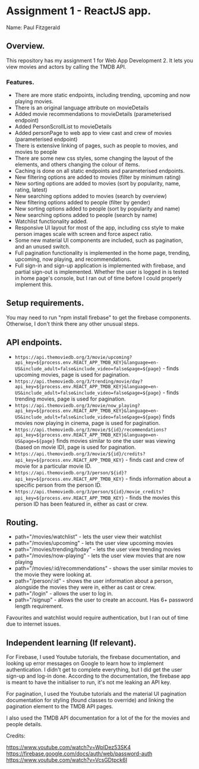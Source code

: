 # Assignment 1 - ReactJS app.

Name: Paul Fitzgerald

## Overview.

This repository has my assignment 1 for Web App Development 2. It lets you view movies and actors by calling the TMDB API.

### Features.
 
+ There are more static endpoints, including trending, upcoming and now playing movies.
+ There is an original language attribute on movieDetails
+ Added movie recommendations to movieDetails (parameterised endpoint)
+ Added PersonScrollList to movieDetails
+ Added personPage to web app to view cast and crew of movies (parameterised endpoint)
+ There is extensive linking of pages, such as people to movies, and movies to people
+ There are some new css styles, some changing the layout of the elements, and others changing the colour of items.
+ Caching is done on all static endpoints and parameterised endpoints.
+ New filtering options are added to movies (filter by minimum rating)
+ New sorting options are added to movies (sort by popularity, name, rating, latest)
+ New searching options added to movies (search by overview)
+ New filtering options added to people (filter by gender)
+ New sorting options added to people (sort by popularity and name)
+ New searching options added to people (search by name)
+ Watchlist functionality added.
+ Responsive UI layout for most of the app, including css style to make person images scale with screen and force aspect ratio.
+ Some new material UI components are included, such as pagination, and an unused switch.
+ Full pagination functionality is implemented in the home page, trending, upcoming, now playing, and recommendations.
+ Full sign-in and sign-up application is implemented with firebase, and partial sign-out is implemented. Whether the user is logged in is tested in home page's console, but I ran out of time before I could properly implement this.

## Setup requirements.

You may need to run "npm install firebase" to get the firebase components. Otherwise, I don't think there any other unusual steps.

## API endpoints.

+ `https://api.themoviedb.org/3/movie/upcoming?api_key=${process.env.REACT_APP_TMDB_KEY}&language=en-US&include_adult=false&include_video=false&page=${page}` - finds upcoming movies, page is used for pagination.
+ `https://api.themoviedb.org/3/trending/movie/day?api_key=${process.env.REACT_APP_TMDB_KEY}&language=en-US&include_adult=false&include_video=false&page=${page}` - finds trending movies, page is used for pagination.
+ `https://api.themoviedb.org/3/movie/now_playing?api_key=${process.env.REACT_APP_TMDB_KEY}&language=en-US&include_adult=false&include_video=false&page=${page}` finds movies now playing in cinema, page is used for pagination.
+ `https://api.themoviedb.org/3/movie/${id}/recommendations?api_key=${process.env.REACT_APP_TMDB_KEY}&language=en-US&page=${page}` finds movies similar to one the user was viewing (based on movie ID), page is used for pagination.
+ `https://api.themoviedb.org/3/movie/${id}/credits?api_key=${process.env.REACT_APP_TMDB_KEY}` - finds cast and crew of movie for a particular movie ID.
+ `https://api.themoviedb.org/3/person/${id}?api_key=${process.env.REACT_APP_TMDB_KEY}` - finds information about a specific person from the person ID.
+ `https://api.themoviedb.org/3/person/${id}/movie_credits?api_key=${process.env.REACT_APP_TMDB_KEY}` - finds the movies this person ID has been featured in, either as cast or crew.
 
## Routing.

+ path="/movies/watchlist" - lets the user view their watchlist
+ path="/movies/upcoming" - lets the user view upcoming movies
+ path="/movies/trending/today" - lets the user view trending movies
+ path="/movies/now-playing" - lets the user view movies that are now playing
+ path="/movies/:id/recommendations" - shows the user similar movies to the movie they were looking at.
+ path="/person/:id" - shows the user information about a person, alongside the movies they were in, either as cast or crew.
+ path="/login" - allows the user to log in.
+ path="/signup" - allows the user to create an account. Has 6+ password length requirement.

Favourites and watchlist would require authentication, but I ran out of time due to internet issues.

## Independent learning (If relevant).

For Firebase, I used Youtube tutorials, the firebase documentation, and looking up error messages on Google to learn how to implement authentication. I didn't get to complete everything, but I did get the user sign-up and log-in done. According to the documentation, the firebase app is meant to have the initialiser to run, it's not me leaking an API key.

For pagination, I used the Youtube tutorials and the material UI pagination documentation for styling (found classes to override) and linking the pagination element to the TMDB API pages.

I also used the TMDB API documentation for a lot of the for the movies and people details.

Credits:

https://www.youtube.com/watch?v=WpIDez53SK4
https://firebase.google.com/docs/auth/web/password-auth
https://www.youtube.com/watch?v=VcsGDtpck6I